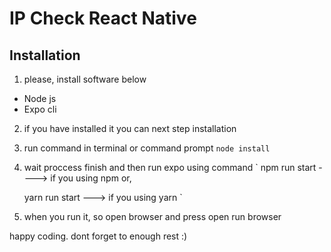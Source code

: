 # IP Check React Native

## Installation

1. please, install software below

- Node js
- Expo cli

2. if you have installed it you can next step installation

3. run command in terminal or command prompt
   `node install`
4. wait proccess finish
   and then run expo using command
   `
   npm run start ----> if you using npm or,

   yarn run start ---> if you using yarn
   `

5. when you run it, so open browser and press open run browser

happy coding. dont forget to enough rest :)
